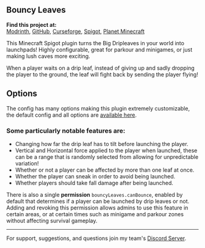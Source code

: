 ## Bouncy Leaves  

**Find this project at:**  
[Modrinth](https://modrinth.com/plugin/bouncy-leaves/), [GitHub](https://github.com/coolbot100s/Bouncy-Leaves), [Curseforge](https://www.curseforge.com/minecraft/bukkit-plugins/bouncy-leaves), [Spigot](https://www.spigotmc.org/resources/bouncy-leaves.117769), [Planet Minecraft](https://www.planetminecraft.com/mod/bouncy-leaves/)

This Minecraft Spigot plugin turns the Big Dripleaves in your world into launchpads! Highly configurable, great for parkour and minigames, or just making lush caves more exciting.  

When a player waits on a drip leaf, instead of giving up and sadly dropping the player to the ground, the leaf will fight back by sending the player flying!

## Options
The config has many options making this plugin extremely customizable, the default config and all options are [available here](https://github.com/coolbot100s/Bouncy-Leaves/blob/master/src/main/resources/config.yml).  

### Some particularly notable features are:  
- Changing how far the drip leaf has to tilt before launching the player.  
- Vertical and Horizontal force applied to the player when launched, these can be a range that is randomly selected from allowing for unpredictable variation!  
- Whether or not a player can be affected by more than one leaf at once.  
- Whether the player can sneak in order to avoid being launched.  
- Whether players should take fall damage after being launched.

There is also a single **permission** `bouncyLeaves.canBounce`, enabled by default that determines if a player can be launched by drip leaves or not.  
Adding and revoking this permission allows admins to use this feature in certain areas, or at certain times such as minigame and parkour zones without affecting survival gameplay.
  
--- 
For support, suggestions, and questions join my team's [Discord Server](https://discord.gg/qxRVkGDjdJ).
